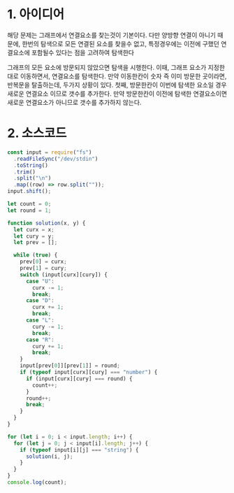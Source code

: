 # 1. 아이디어

해당 문제는 그래프에서 연결요소를 찾는것이 기본이다. 다만 양방향 연결이 아니기 때문에, 한번의 탐색으로 모든 연결된 요소를 찾을수 없고, 특정경우에는 이전에 구했던 연결요소에 포함될수 있다는 점을 고려하여 탐색한다

그래프의 모든 요소에 방문되지 않았으면 탐색을 시행한다. 이때, 그래프 요소가 지정한대로 이동하면서, 연결요소를 탐색한다. 만약 이동한칸이 숫자 즉 이미 방문한 곳이라면, 반복문을 탈출하는데, 두가지 상황이 있다. 첫째, 방문한칸이 이번에 탐색한 요소일 경우 새로운 연결요소 이므로 갯수를 추가한다. 만약 방문한칸이 이전에 탐색한 연결요소이면 새로운 연결요소가 아니므로 갯수를 추가하지 않는다.

# 2. 소스코드

```javascript
const input = require("fs")
  .readFileSync("/dev/stdin")
  .toString()
  .trim()
  .split("\n")
  .map((row) => row.split(""));
input.shift();

let count = 0;
let round = 1;

function solution(x, y) {
  let curx = x;
  let cury = y;
  let prev = [];

  while (true) {
    prev[0] = curx;
    prev[1] = cury;
    switch (input[curx][cury]) {
      case "U":
        curx -= 1;
        break;
      case "D":
        curx += 1;
        break;
      case "L":
        cury -= 1;
        break;
      case "R":
        cury += 1;
        break;
    }
    input[prev[0]][prev[1]] = round;
    if (typeof input[curx][cury] === "number") {
      if (input[curx][cury] === round) {
        count++;
      }
      round++;
      break;
    }
  }
}

for (let i = 0; i < input.length; i++) {
  for (let j = 0; j < input[i].length; j++) {
    if (typeof input[i][j] === "string") {
      solution(i, j);
    }
  }
}
console.log(count);
```
